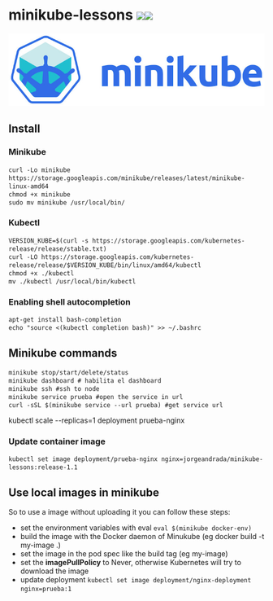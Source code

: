 # minikube-lessons [![](https://images.microbadger.com/badges/version/jorgeandrada/minikube-lessons:master.svg)](https://microbadger.com/images/jorgeandrada/minikube-lessons:master "Get your own version badge on microbadger.com")[![](https://images.microbadger.com/badges/image/jorgeandrada/minikube-lessons:master.svg)](https://microbadger.com/images/jorgeandrada/minikube-lessons:master "Get your own image badge on microbadger.com")

![](https://raw.githubusercontent.com/jandradap/minikube-lessons/master/minikube.jpg)

## Install

### Minikube
```shell
curl -Lo minikube https://storage.googleapis.com/minikube/releases/latest/minikube-linux-amd64
chmod +x minikube
sudo mv minikube /usr/local/bin/
```

### Kubectl

```shell
VERSION_KUBE=$(curl -s https://storage.googleapis.com/kubernetes-release/release/stable.txt)
curl -LO https://storage.googleapis.com/kubernetes-release/release/$VERSION_KUBE/bin/linux/amd64/kubectl
chmod +x ./kubectl
mv ./kubectl /usr/local/bin/kubectl
```

### Enabling shell autocompletion

```shell
apt-get install bash-completion
echo "source <(kubectl completion bash)" >> ~/.bashrc
```

## Minikube commands

```shell
minikube stop/start/delete/status
minikube dashboard # habilita el dashboard
minikube ssh #ssh to node
minikube service prueba #open the service in url
curl -sSL $(minikube service --url prueba) #get service url
```

kubectl scale --replicas=1 deployment prueba-nginx
### Update container image

```
kubectl set image deployment/prueba-nginx nginx=jorgeandrada/minikube-lessons:release-1.1
```

## Use local images in minikube
So to use a image without uploading it you can follow these steps:

- set the environment variables with eval ```eval $(minikube docker-env)```
- build the image with the Docker daemon of Minukube (eg docker build -t my-image .)
- set the image in the pod spec like the build tag (eg my-image)
- set the **imagePullPolicy** to Never, otherwise Kubernetes will try to download the image
- update deployment ```kubectl set image deployment/nginx-deployment nginx=prueba:1```

